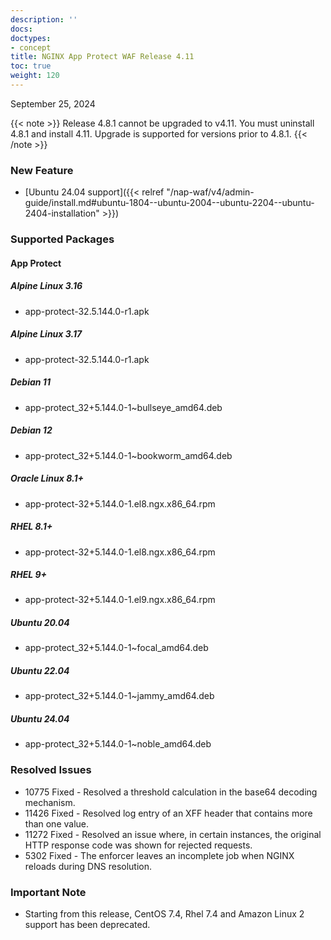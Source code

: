 ```yaml
---
description: ''
docs: 
doctypes:
- concept
title: NGINX App Protect WAF Release 4.11
toc: true
weight: 120
---
```


September 25, 2024

{{< note >}}
Release 4.8.1 cannot be upgraded to v4.11. You must uninstall 4.8.1 and install 4.11. Upgrade is supported for versions prior to 4.8.1.
{{< /note >}}

### New Feature

- [Ubuntu 24.04 support]({{< relref "/nap-waf/v4/admin-guide/install.md#ubuntu-1804--ubuntu-2004--ubuntu-2204--ubuntu-2404-installation" >}})


### Supported Packages

#### App Protect

##### Alpine Linux 3.16 

- app-protect-32.5.144.0-r1.apk

##### Alpine Linux 3.17

- app-protect-32.5.144.0-r1.apk

##### Debian 11

- app-protect_32+5.144.0-1~bullseye_amd64.deb

##### Debian 12

- app-protect_32+5.144.0-1~bookworm_amd64.deb

##### Oracle Linux 8.1+

- app-protect-32+5.144.0-1.el8.ngx.x86_64.rpm

##### RHEL 8.1+ 

- app-protect-32+5.144.0-1.el8.ngx.x86_64.rpm

##### RHEL 9+

- app-protect-32+5.144.0-1.el9.ngx.x86_64.rpm

##### Ubuntu 20.04

- app-protect_32+5.144.0-1~focal_amd64.deb

##### Ubuntu 22.04

- app-protect_32+5.144.0-1~jammy_amd64.deb

##### Ubuntu 24.04

- app-protect_32+5.144.0-1~noble_amd64.deb


### Resolved Issues

- 10775 Fixed - Resolved a threshold calculation in the base64 decoding mechanism.
- 11426 Fixed - Resolved log entry of an XFF header that contains more than one value.
- 11272 Fixed - Resolved an issue where, in certain instances, the original HTTP response code was shown for rejected requests.
- 5302 Fixed - The enforcer leaves an incomplete job when NGINX reloads during DNS resolution.

### **Important Note**
- Starting from this release, CentOS 7.4, Rhel 7.4 and Amazon Linux 2 support has been deprecated.
